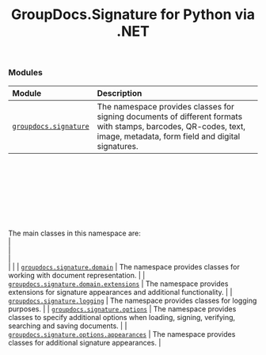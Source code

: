 ﻿---
title: GroupDocs.Signature for Python via .NET
second_title: GroupDocs.Signature for Python via .NET API References
description: 
type: docs
url: /python-net/
is_root: true
version: 25.4
weight: 40
---

### Modules
| Module | Description |
| :- | :- |
| [`groupdocs.signature`](/signature/python-net/groupdocs.signature) | The namespace provides classes for signing documents of different formats with stamps, barcodes, QR-codes, text, image, metadata, form field and digital signatures.<br/><br/><br/><br/><br/><br/><br/><br/>The main classes in this namespace are:<br/>\|<br/>\|<br/> \|<br/> \| |
| [`groupdocs.signature.domain`](/signature/python-net/groupdocs.signature.domain) | The namespace provides classes for working with document representation. |
| [`groupdocs.signature.domain.extensions`](/signature/python-net/groupdocs.signature.domain.extensions) | The namespace provides extensions for signature appearances and additional functionality. |
| [`groupdocs.signature.logging`](/signature/python-net/groupdocs.signature.logging) | The namespace provides classes for logging purposes. |
| [`groupdocs.signature.options`](/signature/python-net/groupdocs.signature.options) | The namespace provides classes to specify additional options when loading, signing, verifying, searching and saving documents. |
| [`groupdocs.signature.options.appearances`](/signature/python-net/groupdocs.signature.options.appearances) | The namespace provides classes for additional signature appearances. |


